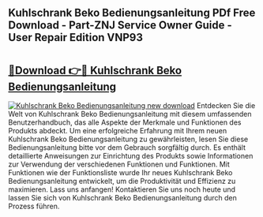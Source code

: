 ## Kuhlschrank Beko Bedienungsanleitung PDf Free Download - Part-ZNJ Service Owner Guide - User Repair Edition VNP93

# <h2><a href="http://df62i9.blite.top/?on=Kuhlschrank+Beko+Bedienungsanleitung">🔗Download 👉🔴 Kuhlschrank Beko Bedienungsanleitung</a></h2>

[![Kuhlschrank Beko Bedienungsanleitung new download](https://i.imgur.com/lujVjoI.png)](http://df62i9.blite.top/?on=Kuhlschrank+Beko+Bedienungsanleitung)
Entdecken Sie die Welt von Kuhlschrank Beko Bedienungsanleitung mit diesem umfassenden Benutzerhandbuch, das alle Aspekte der Merkmale und Funktionen des Produkts abdeckt. Um eine erfolgreiche Erfahrung mit Ihrem neuen Kuhlschrank Beko Bedienungsanleitung zu gewährleisten, lesen Sie diese Bedienungsanleitung bitte vor dem Gebrauch sorgfältig durch. Es enthält detaillierte Anweisungen zur Einrichtung des Produkts sowie Informationen zur Verwendung der verschiedenen Funktionen und Funktionen. Mit Funktionen wie der Funktionsliste wurde Ihr neues Kuhlschrank Beko Bedienungsanleitung entwickelt, um die Produktivität und Effizienz zu maximieren. Lass uns anfangen! Kontaktieren Sie uns noch heute und lassen Sie sich von Kuhlschrank Beko Bedienungsanleitung durch den Prozess führen.
